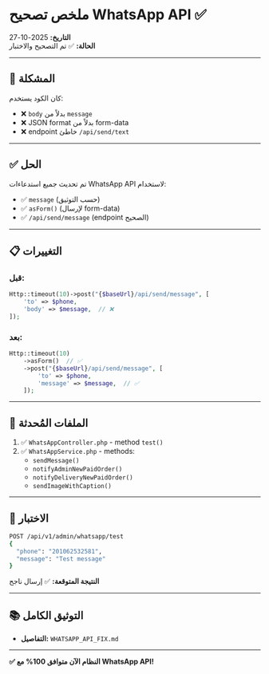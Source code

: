 # ملخص تصحيح WhatsApp API ✅

**التاريخ:** 2025-10-27  
**الحالة:** ✅ تم التصحيح والاختبار

---

## 🎯 المشكلة

كان الكود يستخدم:
- ❌ `body` بدلاً من `message`
- ❌ JSON format بدلاً من form-data
- ❌ endpoint خاطئ `/api/send/text`

---

## ✅ الحل

تم تحديث جميع استدعاءات WhatsApp API لاستخدام:
- ✅ `message` (حسب التوثيق)
- ✅ `asForm()` (لإرسال form-data)
- ✅ `/api/send/message` (endpoint الصحيح)

---

## 📋 التغييرات

### قبل:
```php
Http::timeout(10)->post("{$baseUrl}/api/send/message", [
    'to' => $phone,
    'body' => $message,  // ❌
]);
```

### بعد:
```php
Http::timeout(10)
    ->asForm()  // ✅
    ->post("{$baseUrl}/api/send/message", [
        'to' => $phone,
        'message' => $message,  // ✅
    ]);
```

---

## 📁 الملفات المُحدثة

1. ✅ `WhatsAppController.php` - method `test()`
2. ✅ `WhatsAppService.php` - methods:
   - `sendMessage()`
   - `notifyAdminNewPaidOrder()`
   - `notifyDeliveryNewPaidOrder()`
   - `sendImageWithCaption()`

---

## 🧪 الاختبار

```bash
POST /api/v1/admin/whatsapp/test
{
  "phone": "201062532581",
  "message": "Test message"
}
```

**النتيجة المتوقعة:** ✅ إرسال ناجح

---

## 📚 التوثيق الكامل

- **التفاصيل:** `WHATSAPP_API_FIX.md`

---

**✅ النظام الآن متوافق 100% مع WhatsApp API!**

